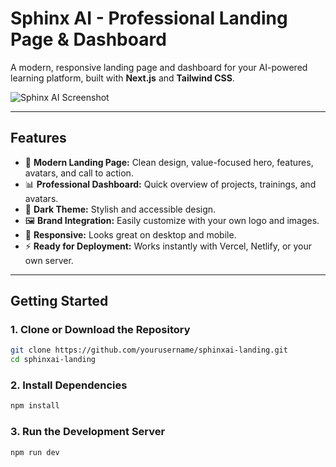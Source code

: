 # Sphinx AI - Professional Landing Page & Dashboard

A modern, responsive landing page and dashboard for your AI-powered learning platform, built with **Next.js** and **Tailwind CSS**.

![Sphinx AI Screenshot](public/logo_sphinx.png)

---

## Features

- 🚀 **Modern Landing Page:** Clean design, value-focused hero, features, avatars, and call to action.
- 📊 **Professional Dashboard:** Quick overview of projects, trainings, and avatars.
- 🌙 **Dark Theme:** Stylish and accessible design.
- 🖼 **Brand Integration:** Easily customize with your own logo and images.
- 📱 **Responsive:** Looks great on desktop and mobile.
- ⚡ **Ready for Deployment:** Works instantly with Vercel, Netlify, or your own server.

---

## Getting Started

### 1. **Clone or Download the Repository**

```bash
git clone https://github.com/yourusername/sphinxai-landing.git
cd sphinxai-landing

```

### 2. **Install Dependencies**

```bash
npm install
```

### 3. **Run the Development Server**

```bash
npm run dev
```
